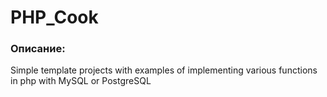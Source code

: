 # PHP_Cook #

### Описание: ###

Simple template projects with examples of implementing various functions in php with MySQL or PostgreSQL
